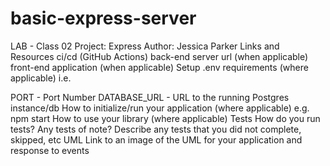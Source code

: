 # basic-express-server

LAB - Class 02
Project: Express
Author: Jessica Parker
Links and Resources
ci/cd (GitHub Actions)
back-end server url (when applicable)
front-end application (when applicable)
Setup
.env requirements (where applicable)
i.e.

PORT - Port Number
DATABASE_URL - URL to the running Postgres instance/db
How to initialize/run your application (where applicable)
e.g. npm start
How to use your library (where applicable)
Tests
How do you run tests?
Any tests of note?
Describe any tests that you did not complete, skipped, etc
UML
Link to an image of the UML for your application and response to events